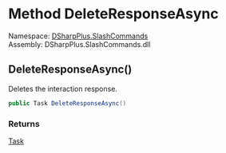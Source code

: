 # Method DeleteResponseAsync

Namespace: [DSharpPlus.SlashCommands](DSharpPlus.SlashCommands.md)  
Assembly: DSharpPlus.SlashCommands.dll

## <a id="DSharpPlus_SlashCommands_BaseContext_DeleteResponseAsync"></a>DeleteResponseAsync\(\)

Deletes the interaction response.

```csharp
public Task DeleteResponseAsync()
```

### Returns

[Task](https://learn.microsoft.com/dotnet/api/system.threading.tasks.task)

